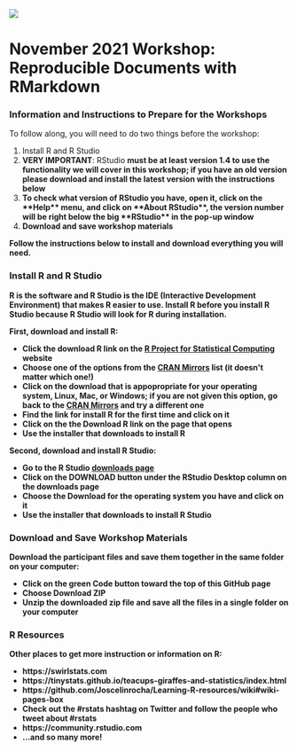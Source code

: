 <img src = "https://cicm.wustl.edu/files/2018/10/Capture-27azh32.png"> 

# November 2021 Workshop: Reproducible Documents with RMarkdown

### Information and Instructions to Prepare for the Workshops

To follow along, you will need to do two things before the workshop: 

<ol>
<li> Install R and R Studio 
  <li> <b>VERY IMPORTANT</b>: RStudio <b>must be at least version 1.4<b> to use the functionality we will cover in this workshop; if you have an old version please download and install the latest version with the instructions below
  <li> To check what version of RStudio you have, open it, click on the **Help** menu, and click on **About RStudio**, the version number will be right below the big **RStudio** in the pop-up window
<li> Download and save workshop materials
</ol>
  
Follow the instructions below to install and download everything you will need.

### Install R and R Studio

R is the software and R Studio is the IDE (Interactive Development Environment) that makes R easier to use. Install R **before** you install R Studio because R Studio will look for R during installation.

First, download and install R:

<ul>
  <li> Click the <b>download R</b> link on the <a href = "https://www.r-project.org">R Project for Statistical Computing</a> website
  <li> Choose one of the options from the <a href = "https://cran.r-project.org/mirrors.html">CRAN Mirrors</a> list (it doesn't matter which one!)
  <li> Click on the download that is appopropriate for your operating system, Linux, Mac, or Windows; if you are not given this option, go back to the <a href = "https://cran.r-project.org/mirrors.html">CRAN Mirrors</a> and try a different one
  <li> Find the link for <b>install R for the first time</b> and click on it
  <li> Click on the the <b>Download R</b> link on the page that opens
  <li> Use the installer that downloads to install R 
</ul>

Second, download and install R Studio:

<ul>
  <li> Go to the R Studio <a href = "https://rstudio.com/products/rstudio/download/"> downloads page</a> 
  <li> Click on the DOWNLOAD button under the RStudio Desktop column on the downloads page
  <li> Choose the Download for the operating system you have and click on it  
  <li> Use the installer that downloads to install R Studio 
</ul>

### Download and Save Workshop Materials

Download the participant files and save them together in the same folder on your computer:

<ul>
<li> Click on the green Code button toward the top of this GitHub page
<li> Choose Download ZIP
<li> Unzip the downloaded zip file and save all the files in a single folder on your computer
</ul>

### R Resources

Other places to get more instruction or information on R:

<ul>
  <li> https://swirlstats.com
  <li> https://tinystats.github.io/teacups-giraffes-and-statistics/index.html
  <li> https://github.com/Joscelinrocha/Learning-R-resources/wiki#wiki-pages-box
  <li> Check out the #rstats hashtag on Twitter and follow the people who tweet about #rstats 
  <li> https://community.rstudio.com
  <li> ...and so many more!
</ul>
